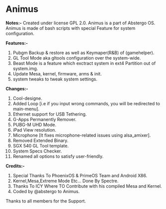 # Animus

**Notes:-**
Created under license GPL 2.0. 
Animus is a part of Abstergo OS.
Animus is made of bash scripts with special Feature for system configuration.

**Features:-**

1) Pubgm Backup & restore as well as Keymaper(R&B) of (gamehelper). 
2) GL Tool Mode aka gltools configuration over the system-wide.
3) Beast Mode is a feature which  exctract system in ext4 Partition out of system.img.
4) Update Mesa, kernel, firmware, arms & init.
5) system tweaks to tweak system settings.

**Changes:-**
1) Cool-designe.
2) Added Loop [i.e if you input wrong commands, you will be redirected to main-menu].
3) Ethernet support for USB Tethering.
4) G-Apps Permanently Remover.
5) PUBG-M UHD Mode.
6) iPad View resolution.
7) Microphone [It fixes microphone-related issues using alsa_amixer].
8) Removed Extended Binary.
9) SGX 540 GL Tool template.
10) System Specs Checker.
11) Renamed all options to satisfy user-friendly.

**Credits:-**
1) Special Thanks To PhoenixOS & PrimeOS Team and Android X86.
3) Kernel,Mesa,Extreme Mode Etc...  Done By Spectre. 
4) Thanks To ICY Where TO Contribute with his compiled Mesa and Kernel.
5) Coded by @abstergo to Animus.

Thanks to all members for the Support. 
